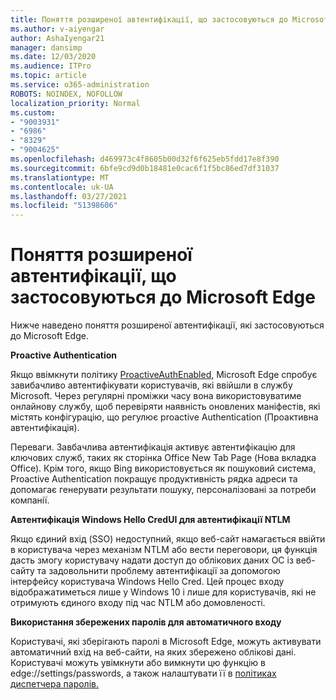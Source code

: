 ```yaml
---
title: Поняття розширеної автентифікації, що застосовуються до Microsoft Edge
ms.author: v-aiyengar
author: AshaIyengar21
manager: dansimp
ms.date: 12/03/2020
ms.audience: ITPro
ms.topic: article
ms.service: o365-administration
ROBOTS: NOINDEX, NOFOLLOW
localization_priority: Normal
ms.custom:
- "9003931"
- "6986"
- "8329"
- "9004625"
ms.openlocfilehash: d469973c4f8605b00d32f6f625eb5fdd17e8f390
ms.sourcegitcommit: 6bfe9cd9d0b18481e0cac6f1f5bc86ed7df31037
ms.translationtype: MT
ms.contentlocale: uk-UA
ms.lasthandoff: 03/27/2021
ms.locfileid: "51398606"
---
```

# <a name="advanced-authentication-concepts-applicable-to-microsoft-edge"></a>Поняття розширеної автентифікації, що застосовуються до Microsoft Edge

Нижче наведено поняття розширеної автентифікації, які застосовуються до Microsoft Edge.

**Proactive Authentication**

Якщо ввімкнути політику [ProactiveAuthEnabled,](https://go.microsoft.com/fwlink/?linkid=2134621) Microsoft Edge спробує завибачливо автентифікувати користувачів, які ввійшли в службу Microsoft. Через регулярні проміжки часу вона використовуватиме онлайнову службу, щоб перевіряти наявність оновлених маніфестів, які містять конфігурацію, що регулює proactive Authentication (Проактивна автентифікація).

Переваги. Завбачлива автентифікація активує автентифікацію для ключових служб, таких як сторінка Office New Tab Page (Нова вкладка Office). Крім того, якщо Bing використовується як пошуковий система, Proactive Authentication покращує продуктивність рядка адреси та допомагає генерувати результати пошуку, персоналізовані за потреби компанії.

**Автентифікація Windows Hello CredUI для автентифікації NTLM**

Якщо єдиний вхід (SSO) недоступний, якщо веб-сайт намагається ввійти в користувача через механізм NTLM або вести переговори, ця функція дасть змогу користувачу надати доступ до облікових даних ОС із веб-сайту та задовольнити проблему автентифікації за допомогою інтерфейсу користувача Windows Hello Cred. Цей процес входу відображатиметься лише у Windows 10 і лише для користувачів, які не отримують єдиного входу під час NTLM або домовленості.

**Використання збережених паролів для автоматичного входу**

Користувачі, які зберігають паролі в Microsoft Edge, можуть активувати автоматичний вхід на веб-сайти, на яких збережено облікові дані. Користувачі можуть увімкнути або вимкнути цю функцію в edge://settings/passwords, а також налаштувати її в [політиках диспетчера паролів.](https://go.microsoft.com/fwlink/?linkid=2134622)

